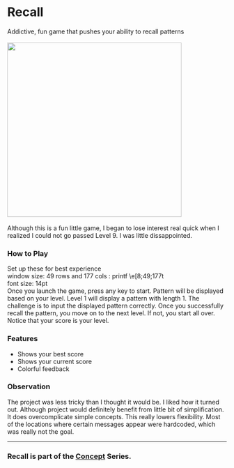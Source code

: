 # Recall
Addictive, fun game that pushes your ability to recall patterns
<br/> <br/> <img src="demo.gif" width="400" /> <br/> <br/>
Although this is a fun little game, I began to lose interest real quick when
I realized I could not go passed Level 9. I was little dissappointed.
### How to Play
Set up these for best experience
<br/> 
window size: 49 rows and 177 cols : printf \e[8;49;177t 
<br/> font size: 14pt <br/>
Once you launch the game, press any key to start. 
Pattern will be displayed based on your level.
Level 1 will display a pattern with length 1. The challenge is 
to input the displayed pattern correctly. Once you
successfully recall the pattern, you move on to the next level.
If not, you start all over. Notice that your score is your level. 

### Features
- Shows your best score
- Shows your current score
- Colorful feedback
### Observation
The project was less tricky than I thought it would be. I liked how it
turned out. Although project would definitely benefit from little bit of
simplification. It does overcomplicate simple concepts. This really lowers
flexibility. Most of the locations where certain messages appear were hardcoded,
which was really not the goal.

---
### Recall is part of the [Concept](https://github.com/azimex/Concept) Series.
